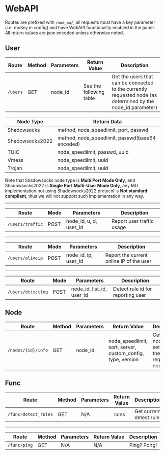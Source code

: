 # WebAPI

Routes are prefixed with `/mod_mu/`, all requests must have a key parameter (i.e. muKey in config) and have WebAPI functionality enabled in the panel. All return values are json encoded unless otherwise noted.

## User

Route | Method | Parameters | Return Value | Description
-----|------|-----|-------|----
`/users` | GET | node_id | See the following table | Get the users that can be connected to the currently requested node (as determined by the node_id parameter)

Node Type | Return Data
--------|--------
Shadowsocks | method, node_speedlimit, port, passwd
Shadowsocks2022 | method, node_speedlimit, passwd(base64 encoded)
TUIC | node_speedlimit, passwd, uuid
Vmess  | node_speedlimit, uuid
Trojan | node_speedlimit, uuid

Note that Shadowsocks node type is **Multi Port Mode Only**, and Shadowsocks2022 is **Single Port Multi-User Mode Only**, any MU implementation not using Shadowsocks2022 protocol is **Not standard compliant**, thus we will not support such implementation in any way.

---
Route | Mode | Parameters | Description
-----|------|-----|-------
`/users/traffic` | POST | node_id, u, d, user_id | Report user traffic usage

---
Route | Mode | Parameters | Description
-----|------|-----|-------
`/users/aliveip` | POST | node_id, ip, user_id | Report the current online IP of the user

---
Route | Mode | Parameters | Description
-----|------|-----|-------
`/users/detectlog` | POST | node_id, list_id, user_id | Detect rule id for reporting user

## Node

Route | Method | Parameters | Return Value | Description
-----|------|-----|-------|----
`/nodes/{id}/info` | GET | node_id | node_speedlimit, sort, server, custom_config, type, version | Get the node settings for the current requesting node

## Func

Route | Method | Parameters | Return Value | Description
-----|------|-----|-------|----
`/func/detect_rules` | GET | N/A | rules | Get current detect rules

---
Route | Method | Parameters | Return Value | Description
-----|------|-----|-------|----
`/func/ping` | GET | N/A | N/A | Ping? Pong!
